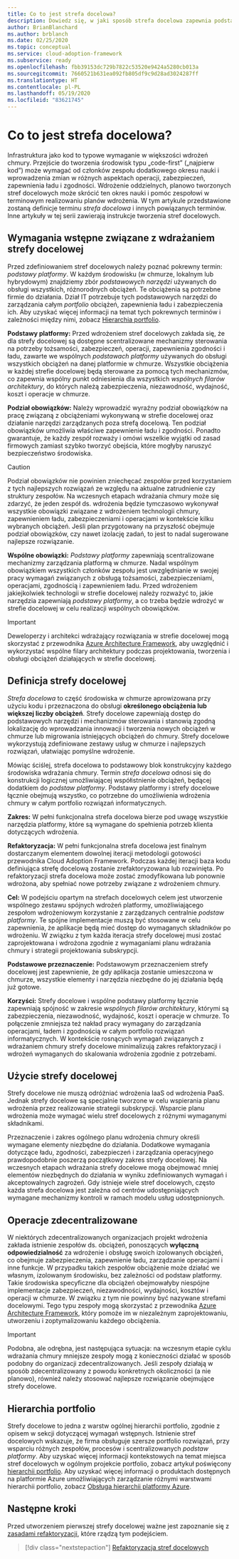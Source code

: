 ```yaml
---
title: Co to jest strefa docelowa?
description: Dowiedz się, w jaki sposób strefa docelowa zapewnia podstawowy blok konstrukcyjny dowolnego środowiska wdrażania chmury.
author: BrianBlanchard
ms.author: brblanch
ms.date: 02/25/2020
ms.topic: conceptual
ms.service: cloud-adoption-framework
ms.subservice: ready
ms.openlocfilehash: fbb39153dc729b7822c53520e9424a5280cb013a
ms.sourcegitcommit: 7660521b631ea092fb805df9c9d28ad3024287ff
ms.translationtype: HT
ms.contentlocale: pl-PL
ms.lasthandoff: 05/19/2020
ms.locfileid: "83621745"
---
```

<!-- markdownlint-disable MD026 -->

# <a name="what-is-a-landing-zone"></a>Co to jest strefa docelowa?

Infrastruktura jako kod to typowe wymaganie w większości wdrożeń chmury. Przejście do tworzenia środowisk typu „code-first” („najpierw kod”) może wymagać od członków zespołu dodatkowego okresu nauki i wprowadzenia zmian w różnych aspektach operacji, zabezpieczeń, zapewnienia ładu i zgodności. Wdrożenie oddzielnych, planowo tworzonych stref docelowych może skrócić ten okres nauki i pomóc zespołowi w terminowym realizowaniu planów wdrożenia. W tym artykule przedstawione zostaną definicje terminu _strefa docelowa_ i innych powiązanych terminów. Inne artykuły w tej serii zawierają instrukcje tworzenia stref docelowych.

## <a name="prerequisite-to-landing-zone-deployment"></a>Wymagania wstępne związane z wdrażaniem strefy docelowej

Przed zdefiniowaniem stref docelowych należy poznać pokrewny termin: _podstawy platformy_. W każdym środowisku (w chmurze, lokalnym lub hybrydowym) znajdziemy zbór _podstawowych narzędzi_ używanych do obsługi wszystkich, różnorodnych obciążeń. Te obciążenia są potrzebne firmie do działania. Dział IT potrzebuje tych podstawowych narzędzi do zarządzania całym _portfolio_ obciążeń, zapewnienia ładu i zabezpieczenia ich. Aby uzyskać więcej informacji na temat tych pokrewnych terminów i zależności między nimi, zobacz [Hierarchia portfolio](../../reference/fundamental-concepts/hosting-hierarchy.md).

**Podstawy platformy:** Przed wdrożeniem stref docelowych zakłada się, że dla strefy docelowej są dostępne scentralizowane mechanizmy sterowania na potrzeby tożsamości, zabezpieczeń, operacji, zapewnienia zgodności i ładu, zawarte we wspólnych _podstawach platformy_ używanych do obsługi wszystkich obciążeń na danej platformie w chmurze. Wszystkie obciążenia w każdej strefie docelowej będą sterowane za pomocą tych mechanizmów, co zapewnia wspólny punkt odniesienia dla wszystkich _wspólnych filarów architektury_, do których należą zabezpieczenia, niezawodność, wydajność, koszt i operacje w chmurze.

**Podział obowiązków:** Należy wprowadzić wyraźny podział obowiązków na pracę związaną z obciążeniami wykonywaną w strefie docelowej oraz działanie narzędzi zarządzanych poza strefą docelową. Ten podział obowiązków umożliwia właściwe zapewnienie ładu i zgodności. Ponadto gwarantuje, że każdy zespół rozważy i omówi wszelkie wyjątki od zasad firmowych zamiast szybko tworzyć obejścia, które mogłyby naruszyć bezpieczeństwo środowiska.

> [!CAUTION]
> Podział obowiązków nie powinien zniechęcać zespołów przed korzystaniem z tych najlepszych rozwiązań ze względu na aktualne zatrudnienie czy struktury zespołów. Na wczesnych etapach wdrażania chmury może się zdarzyć, że jeden zespół ds. wdrożenia będzie tymczasowo wykonywał wszystkie obowiązki związane z wdrożeniem technologii chmury, zapewnieniem ładu, zabezpieczeniami i operacjami w kontekście kilku wybranych obciążeń. Jeśli plan przygotowany na przyszłość obejmuje podział obowiązków, czy nawet izolację zadań, to jest to nadal sugerowane najlepsze rozwiązanie.

**Wspólne obowiązki:** _Podstawy platformy_ zapewniają scentralizowane mechanizmy zarządzania platformą w chmurze. Nadal wspólnym obowiązkiem wszystkich członków zespołu jest uwzględnianie w swojej pracy wymagań związanych z obsługą tożsamości, zabezpieczeniami, operacjami, zgodnością i zapewnieniem ładu. Przed wdrożeniem jakiejkolwiek technologii w strefie docelowej należy rozważyć to, jakie narzędzia zapewniają _podstawy platformy_, a co trzeba będzie wdrożyć w strefie docelowej w celu realizacji wspólnych obowiązków.

> [!IMPORTANT]
> Deweloperzy i architekci wdrażający rozwiązania w strefie docelowej mogą skorzystać z przewodnika [Azure Architecture Framework](https://docs.microsoft.com/azure/architecture/framework/), aby uwzględnić i wykorzystać wspólne filary architektury podczas projektowania, tworzenia i obsługi obciążeń działających w strefie docelowej.

## <a name="landing-zone-definition"></a>Definicja strefy docelowej

_Strefa docelowa_ to część środowiska w chmurze aprowizowana przy użyciu kodu i przeznaczona do obsługi **określonego obciążenia lub większej liczby obciążeń**. Strefy docelowe zapewniają dostęp do podstawowych narzędzi i mechanizmów sterowania i stanowią zgodną lokalizację do wprowadzania innowacji i tworzenia nowych obciążeń w chmurze lub migrowania istniejących obciążeń do chmury. Strefy docelowe wykorzystują zdefiniowane zestawy usług w chmurze i najlepszych rozwiązań, ułatwiając pomyślne wdrożenie.

Mówiąc ściślej, strefa docelowa to podstawowy blok konstrukcyjny każdego środowiska wdrażania chmury. Termin _strefa docelowa_ odnosi się do konstrukcji logicznej umożliwiającej współistnienie obciążeń, będącej dodatkiem do _podstaw platformy_. Podstawy platformy i strefy docelowe łącznie obejmują wszystko, co potrzebne do umożliwienia wdrożenia chmury w całym portfolio rozwiązań informatycznych.

**Zakres:** W pełni funkcjonalna strefa docelowa bierze pod uwagę wszystkie narzędzia platformy, które są wymagane do spełnienia potrzeb klienta dotyczących wdrożenia.

**Refaktoryzacja:** W pełni funkcjonalna strefa docelowa jest finalnym dostarczanym elementem dowolnej iteracji metodologii gotowości przewodnika Cloud Adoption Framework. Podczas każdej iteracji baza kodu definiująca strefę docelową zostanie zrefaktoryzowana lub rozwinięta. Po refaktoryzacji strefa docelowa może zostać zmodyfikowana lub ponownie wdrożona, aby spełniać nowe potrzeby związane z wdrożeniem chmury.

**Cel:** W podejściu opartym na strefach docelowych celem jest utworzenie wspólnego zestawu spójnych wdrożeń platformy, umożliwiającego zespołom wdrożeniowym korzystanie z zarządzanych centralnie _podstaw platformy_. Te spójne implementacje muszą być stosowane w celu zapewnienia, że aplikacje będą mieć dostęp do wymaganych składników po wdrożeniu. W związku z tym każda iteracja strefy docelowej musi zostać zaprojektowana i wdrożona zgodnie z wymaganiami planu wdrażania chmury i strategii projektowania subskrypcji.

**Podstawowe przeznaczenie:** Podstawowym przeznaczeniem strefy docelowej jest zapewnienie, że gdy aplikacja zostanie umieszczona w chmurze, wszystkie elementy i narzędzia niezbędne do jej działania będą już gotowe.

**Korzyści:** Strefy docelowe i wspólne podstawy platformy łącznie zapewniają spójność w zakresie _wspólnych filarów architektury_, którymi są zabezpieczenia, niezawodność, wydajność, koszt i operacje w chmurze. To połączenie zmniejsza też nakład pracy wymagany do zarządzania operacjami, ładem i zgodnością w całym portfolio rozwiązań informatycznych. W kontekście rosnących wymagań związanych z wdrażaniem chmury strefy docelowe minimalizują zakres refaktoryzacji i wdrożeń wymaganych do skalowania wdrożenia zgodnie z potrzebami.

## <a name="landing-zone-usage"></a>Użycie strefy docelowej

Strefy docelowe nie muszą odróżniać wdrożenia IaaS od wdrożenia PaaS. Jednak strefy docelowe są specjalnie tworzone w celu wspierania planu wdrożenia przez realizowanie strategii subskrypcji. Wsparcie planu wdrożenia może wymagać wielu stref docelowych z różnymi wymaganymi składnikami.

Przeznaczenie i zakres ogólnego planu wdrożenia chmury określi wymagane elementy niezbędne do działania. Dodatkowe wymagania dotyczące ładu, zgodności, zabezpieczeń i zarządzania operacyjnego prawdopodobnie poszerzą początkowy zakres strefy docelowej. Na wczesnych etapach wdrażania strefy docelowe mogą obejmować mniej elementów niezbędnych do działania w wyniku zdefiniowanych wymagań i akceptowalnych zagrożeń. Gdy istnieje wiele stref docelowych, często każda strefa docelowa jest zależna od centrów udostępniających wymagane mechanizmy kontroli w ramach modelu usług udostępnionych.

## <a name="decentralized-operations"></a>Operacje zdecentralizowane

W niektórych zdecentralizowanych organizacjach projekt wdrożenia zakłada istnienie zespołów ds. obciążeń, ponoszących **wyłączną odpowiedzialność** za wdrożenie i obsługę swoich izolowanych obciążeń, co obejmuje zabezpieczenia, zapewnienie ładu, zarządzanie operacjami i inne funkcje. W przypadku takich zespołów obciążenie może działać we własnym, izolowanym środowisku, bez zależności od podstaw platformy. Takie środowiska specyficzne dla obciążeń obejmowałyby niespójne implementacje zabezpieczeń, niezawodności, wydajności, kosztów i operacji w chmurze. W związku z tym nie powinny być nazywane strefami docelowymi. Tego typu zespoły mogą skorzystać z przewodnika [Azure Architecture Framework](https://docs.microsoft.com/azure/architecture/framework/), który pomoże im w niezależnym zaprojektowaniu, utworzeniu i zoptymalizowaniu każdego obciążenia.

> [!IMPORTANT]
> Podobna, ale odrębna, jest następująca sytuacja: na wczesnym etapie cyklu wdrażania chmury mniejsze zespoły mogą z konieczności działać w sposób podobny do organizacji zdecentralizowanych. Jeśli zespoły działają w sposób zdecentralizowany z powodu konkretnych okoliczności (a nie planowo), również należy stosować najlepsze rozwiązanie obejmujące strefy docelowe.

## <a name="portfolio-hierarchy"></a>Hierarchia portfolio

Strefy docelowe to jedna z warstw ogólnej hierarchii portfolio, zgodnie z opisem w sekcji dotyczącej wymagań wstępnych. Istnienie stref docelowych wskazuje, że firma obsługuje szersze portfolio rozwiązań, przy wsparciu różnych zespołów, procesów i scentralizowanych _podstaw platformy_. Aby uzyskać więcej informacji kontekstowych na temat miejsca stref docelowych w ogólnym projekcie portfolio, zobacz artykuł poświęcony [hierarchii portfolio](../../reference/fundamental-concepts/hosting-hierarchy.md). Aby uzyskać więcej informacji o produktach dostępnych na platformie Azure umożliwiających zarządzanie różnymi warstwami hierarchii portfolio, zobacz [Obsługa hierarchii platformy Azure](../../reference/fundamental-concepts/hierarchy-azure-tools.md).

## <a name="next-steps"></a>Następne kroki

Przed utworzeniem pierwszej strefy docelowej ważne jest zapoznanie się z [zasadami refaktoryzacji](./refactor.md), które rządzą tym podejściem.

> [!div class="nextstepaction"]
> [Refaktoryzacja stref docelowych](./refactor.md)
